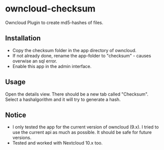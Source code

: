 owncloud-checksum
=================

Owncloud Plugin to create md5-hashes of files.


Installation
------------

- Copy the checksum folder in the app directory of owncloud.
- If not already done, rename the app-folder to "checksum" - causes overwise an sql error.
- Enable this app in the admin interface.


Usage
-----

Open the details view. There should be a new tab called "Checksum". Select a hashalgorithm and it will try to generate a hash.


Notice
------

- I only tested the app for the current version of owncloud (9.x). I tried to use the current api as much as possible. It should be safe for future versions.
- Tested and worked with Nextcloud 10.x too. 
